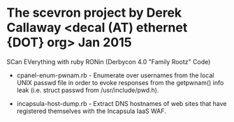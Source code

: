 # The scevron project by Derek Callaway <decal (AT) ethernet {DOT} org> Jan 2015
SCan EVerything with ruby RONin (Derbycon 4.0 "Family Rootz" Code)

* cpanel-enum-pwnam.rb - Enumerate over usernames from the local UNIX passwd
                         file in order to evoke responses from the getpwnam()
			 info leak (i.e. struct passwd from /usr/include/pwd.h).

* incapsula-host-dump.rb - Extract DNS hostnames of web sites that have 
                           registered themselves with the Incapsula IaaS WAF.  
